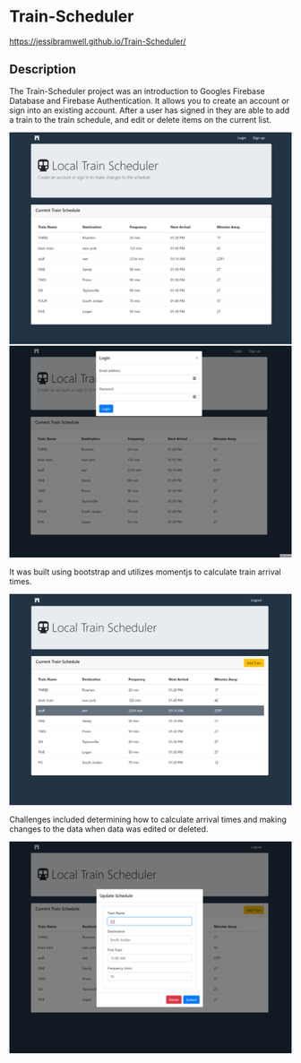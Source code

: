 # Train-Scheduler

https://jessibramwell.github.io/Train-Scheduler/

## Description

The Train-Scheduler project was an introduction to Googles Firebase Database and Firebase Authentication. It allows you to create an account or sign into an existing account. After a user has signed in they are able to add a train to the train schedule, and edit or delete items on the current list. 

![Home page to train scheduler](assets/img/train-home.png)
![Login modal for train scheduler](assets/img/train-login.png)


It was built using bootstrap and utilizes momentjs to calculate train arrival times.

![Hover effect for train scheduler](assets/img/train-hover.png)

Challenges included determining how to calculate arrival times and making changes to the data when data was edited or deleted. 

![Edit modal for train scheduler](assets/img/train-edit.png)
